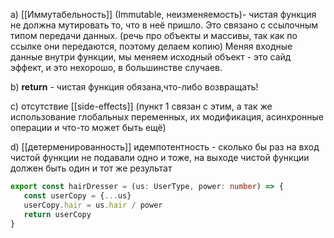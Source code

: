  a) [[Иммутабельность]] (Immutable, неизменяемость)- чистая функция не должна мутировать то, что в неё пришло. Это связано с ссылочным типом передачи данных. (речь про объекты и массивы, так как по ссылке они передаются, поэтому делаем копию)
Меняя входные данные внутри функции, мы меняем исходный объект - это сайд эффект, и это нехорошо, в большинстве случаев.

b) <b>return</b> - чистая функция обязана,что-либо возвращать!

c) отсутствие [[side-effects]] (пункт 1 связан с этим, а так же использование глобальных переменных, их модификация, асинхронные операции и что-то может быть ещё) 

d) [[детерменированность]] идемпотентность - сколько бы раз на вход чистой функции не подавали одно и тоже, на выходе чистой функции должен быть один и тот же результат

```typescript
export const hairDresser = (us: UserType, power: number) => {  
   const userCopy = {...us}  
   userCopy.hair = us.hair / power  
   return userCopy  
}
```
